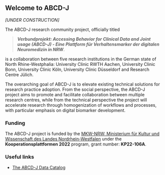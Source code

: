 ## Welcome to ABCD-J

_[UNDER CONSTRUCTION]_

The ABCD-J research community project, officially titled

> _**Verbundprojekt: Accessing Behavior for Clinical Data and Joint usage (ABCD-J) - Eine Plattform für Verhaltensmarker der digitalen Neuromedizin in NRW**_.

is a collaboration between five research institutions in the German state of North Rhine-Westphalia: University Clinic RWTH Aachen, University Clinic Bonn,
University Clinic Köln, University Clinic Düsseldorf and Research Centre Jülich.

The overarching goal of ABCD-J is to elevate existing technical solutions for research practice adoption. From the social perspective, the ABCD-J project
aims to promote and facilitate collaboration between multiple research centres, while from the technical perspective the project will accelerate research
through homogenization of workflows and processes, with particular emphasis on digital biomarker development.

### Funding

The ABCD-J project is funded by the [MKW-NRW: Ministerium für Kultur und Wissenschaft des Landes Nordrhein-Westfalen](https://www.mkw.nrw/)
under the **Kooperationsplattformen 2022** program, grant number: **KP22-106A**.

### Useful links

- [The ABCD-J Data Catalog](https://abcd-j.github.io/data-catalog)
